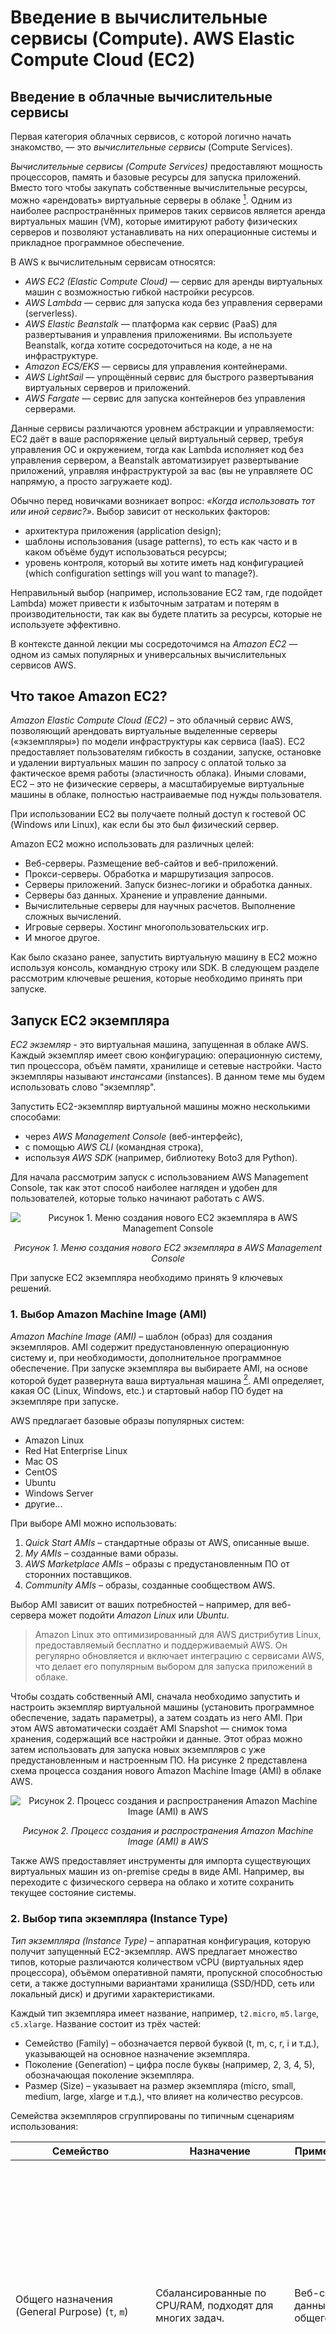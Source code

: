 # Введение в вычислительные сервисы (Compute). AWS Elastic Compute Cloud (EC2)

## Введение в облачные вычислительные сервисы

Первая категория облачных сервисов, с которой логично начать знакомство, — это _вычислительные сервисы_ (Compute Services).

_Вычислительные сервисы (Compute Services)_ предоставляют мощность процессоров, память и базовые ресурсы для запуска приложений. Вместо того чтобы закупать собственные вычислительные ресурсы, можно «арендовать» виртуальные серверы в облаке [^1]. Одним из наиболее распространённых примеров таких сервисов является аренда виртуальных машин (VM), которые имитируют работу физических серверов и позволяют устанавливать на них операционные системы и прикладное программное обеспечение.

В AWS к вычислительным сервисам относятся:

- _AWS EC2 (Elastic Compute Cloud)_ — сервис для аренды виртуальных машин с возможностью гибкой настройки ресурсов.
- _AWS Lambda_ — сервис для запуска кода без управления серверами (serverless).
- _AWS Elastic Beanstalk_ — платформа как сервис (PaaS) для развертывания и управления приложениями. Вы используете Beanstalk, когда хотите сосредоточиться на коде, а не на инфраструктуре.
- _Amazon ECS/EKS_ — сервисы для управления контейнерами.
- _AWS LightSail_ — упрощённый сервис для быстрого развертывания виртуальных серверов и приложений.
- _AWS Fargate_ — сервис для запуска контейнеров без управления серверами.

Данные сервисы различаются уровнем абстракции и управляемости: EC2 даёт в ваше распоряжение целый виртуальный сервер, требуя управления ОС и окружением, тогда как Lambda исполняет код без управления сервером, а Beanstalk автоматизирует развертывание приложений, управляя инфраструктурой за вас (вы не управляете ОС напрямую, а просто загружаете код).

Обычно перед новичками возникает вопрос: _«Когда использовать тот или иной сервис?»_. Выбор зависит от нескольких факторов:

- архитектура приложения (application design);
- шаблоны использования (usage patterns), то есть как часто и в каком объёме будут использоваться ресурсы;
- уровень контроля, который вы хотите иметь над конфигурацией (which configuration settings will you want to manage?).

Неправильный выбор (например, использование EC2 там, где подойдет Lambda) может привести к избыточным затратам и потерям в производительности, так как вы будете платить за ресурсы, которые не используете эффективно.

В контексте данной лекции мы сосредоточимся на _Amazon EC2_ — одном из самых популярных и универсальных вычислительных сервисов AWS.

## Что такое Amazon EC2?

_Amazon Elastic Compute Cloud (EC2)_ – это облачный сервис AWS, позволяющий арендовать виртуальные выделенные серверы («экземпляры») по модели инфраструктуры как сервиса (IaaS). EC2 предоставляет пользователям гибкость в создании, запуске, остановке и удалении виртуальных машин по запросу с оплатой только за фактическое время работы (эластичность облака). Иными словами, EC2 – это не физические серверы, а масштабируемые виртуальные машины в облаке, полностью настраиваемые под нужды пользователя.

При использовании EC2 вы получаете полный доступ к гостевой ОС (Windows или Linux), как если бы это был физический сервер.

Amazon EC2 можно использовать для различных целей:

- Веб-серверы. Размещение веб-сайтов и веб-приложений.
- Прокси-серверы. Обработка и маршрутизация запросов.
- Серверы приложений. Запуск бизнес-логики и обработка данных.
- Серверы баз данных. Хранение и управление данными.
- Вычислительные серверы для научных расчетов. Выполнение сложных вычислений.
- Игровые серверы. Хостинг многопользовательских игр.
- И многое другое.

Как было сказано ранее, запустить виртуальную машину в EC2 можно используя консоль, командную строку или SDK. В следующем разделе рассмотрим ключевые решения, которые необходимо принять при запуске.

## Запуск EC2 экземпляра

_EC2 экземляр_ - это виртуальная машина, запущенная в облаке AWS. Каждый экземпляр имеет свою конфигурацию: операционную систему, тип процессора, объём памяти, хранилище и сетевые настройки. Часто экземпляры называют _инстансами_ (instances). В данном теме мы будем использовать слово "экземпляр".

Запустить EC2-экземпляр виртуальной машины можно несколькими способами:

- через _AWS Management Console_ (веб-интерфейс),
- с помощью _AWS CLI_ (командная строка),
- используя _AWS SDK_ (например, библиотеку Boto3 для Python).

Для начала рассмотрим запуск с использованием AWS Management Console, так как этот способ наиболее нагляден и удобен для пользователей, которые только начинают работать с AWS.

<center>

![Рисунок 1. Меню создания нового EC2 экземпляра в AWS Management Console](../_images/04/console/01_launch_instance.png)

_Рисунок 1. Меню создания нового EC2 экземпляра в AWS Management Console_

</center>

При запуске EC2 экземпляра необходимо принять 9 ключевых решений.

### 1. Выбор Amazon Machine Image (AMI)

_Amazon Machine Image (AMI)_ – шаблон (образ) для создания экземпляров. AMI содержит предустановленную операционную систему и, при необходимости, дополнительное программное обеспечение. При запуске экземпляра вы выбираете AMI, на основе которой будет развернута ваша виртуальная машина [^2]. AMI определяет, какая ОС (Linux, Windows, etc.) и стартовый набор ПО будет на экземпляре при запуске.

AWS предлагает базовые образы популярных систем:

- Amazon Linux
- Red Hat Enterprise Linux
- Mac OS
- CentOS
- Ubuntu
- Windows Server
- другие...

При выборе AMI можно использовать:

1. _Quick Start AMIs_ – стандартные образы от AWS, описанные выше.
2. _My AMIs_ – созданные вами образы.
3. _AWS Marketplace AMIs_ – образы с предустановленным ПО от сторонних поставщиков.
4. _Community AMIs_ – образы, созданные сообществом AWS.

Выбор AMI зависит от ваших потребностей – например, для веб-сервера может подойти _Amazon Linux_ или _Ubuntu_.

> Amazon Linux это оптимизированный для AWS дистрибутив Linux, предоставляемый бесплатно и поддерживаемый AWS. Он регулярно обновляется и включает интеграцию с сервисами AWS, что делает его популярным выбором для запуска приложений в облаке.

Чтобы создать собственный AMI, сначала необходимо запустить и настроить экземпляр виртуальной машины (установить программное обеспечение, задать параметры), а затем создать из него AMI. При этом AWS автоматически создаёт AMI Snapshot — снимок тома хранения, содержащий все настройки и данные. Этот образ можно затем использовать для запуска новых экземпляров с уже предустановленным и настроенным ПО. На рисунке 2 представлена схема процесса создания нового Amazon Machine Image (AMI) в облаке AWS.

<center>

![Рисунок 2. Процесс создания и распространения Amazon Machine Image (AMI) в AWS](../_images/04/01_ami_details.png)

_Рисунок 2. Процесс создания и распространения Amazon Machine Image (AMI) в AWS_

</center>

Также AWS предоставляет инструменты для импорта существующих виртуальных машин из on-premise среды в виде AMI. Например, вы переходите с физического сервера на облако и хотите сохранить текущее состояние системы.

### 2. Выбор типа экземпляра (Instance Type)

_Тип экземпляра (Instance Type)_ – аппаратная конфигурация, которую получит запущенный EC2-экземпляр. AWS предлагает множество типов, которые различаются количеством vCPU (виртуальных ядер процессора), объёмом оперативной памяти, пропускной способностью сети, а также доступными вариантами хранилища (SSD/HDD, сеть или локальный диск) и другими характеристиками.

Каждый тип экземпляра имеет название, например, `t2.micro`, `m5.large`, `c5.xlarge`. Название состоит из трёх частей:

- Семейство (Family) – обозначается первой буквой (t, m, c, r, i и т.д.), указывающей на основное назначение экземпляра.
- Поколение (Generation) – цифра после буквы (например, 2, 3, 4, 5), обозначающая поколение экземпляра.
- Размер (Size) – указывает на размер экземпляра (micro, small, medium, large, xlarge и т.д.), что влияет на количество ресурсов.

Семейства экземпляров сгруппированы по типичным сценариям использования:

| Семейство                                                         | Назначение                                                                                                                                     | Примеры использования                                                                                                                                                                       | Примечание                                                                                                                                                                                                                                                                                                                                                                                                                                      |
| ----------------------------------------------------------------- | ---------------------------------------------------------------------------------------------------------------------------------------------- | ------------------------------------------------------------------------------------------------------------------------------------------------------------------------------------------- | ----------------------------------------------------------------------------------------------------------------------------------------------------------------------------------------------------------------------------------------------------------------------------------------------------------------------------------------------------------------------------------------------------------------------------------------------- |
| Общего назначения (General Purpose) (`t`, `m`)                    | Сбалансированные по CPU/RAM, подходят для многих задач.                                                                                        | Веб-серверы, базы данных, приложения общего назначения.                                                                                                                                     | Особо стоит упомянуть T-серию (t2, t3, t4g) – это burstable экземпляры, которые предназначены для нагрузок с переменными всплесками активности. Они предоставляют базовый уровень производительности CPU с возможностью «взрывного» увеличения мощности при необходимости. Простыми словами, если ваше приложение не требует постоянной высокой производительности, а имеет периоды интенсивной работы, T-серия может быть экономичным выбором. |
| Оптимизированные для вычислений (Compute Optimized) (`c`)         | Обладают повышенной вычислительной мощностью CPU при относительно меньшем объёме памяти.                                                       | Подходят для задач, требовательных к производительности процессора: высокопроизводительная обработка данных, рендеринг, научные расчёты, транзакционные серверы, некоторые игровые серверы. | Например, `c5.xlarge` имеет больше ядер CPU при меньшей памяти, оптимизируя стоимость за вычислительный ресурс                                                                                                                                                                                                                                                                                                                                  |
| Оптимизированные для памяти (Memory Optimized) (`r`, `x`, `z`)    | Обеспечивают большой объём RAM на ядро CPU.                                                                                                    | Идеальны для приложений, требующих интенсивной работы с памятью: базы данных в памяти (in-memory databases), аналитика больших данных, кэширование, высокопроизводительные базы данных.     | Например, `r5.large` предлагает больше памяти на ядро CPU, что полезно для приложений с большими объёмами данных в памяти                                                                                                                                                                                                                                                                                                                       |
| Оптимизированные для хранения (Storage Optimized) (`i`, `d`, `h`) | Предлагают высокопроизводительное локальное хранилище (SSD/HDD) с низкой задержкой.                                                            | Идеально для задач, интенсивно работающих с диском: распределённые файловые системы, системы анализа больших данных (Hadoop, Spark), NoSQL СУБД, требующие низких задержек к хранилищу.     | Например, `i3.4xlarge` имеет несколько NVMe-SSD на борту для экстремально быстрого доступа к данным.                                                                                                                                                                                                                                                                                                                                            |
| Ускоренные вычисления (Accelerated Computing) (`p`, `g`, `f`)     | Семейства с аппаратным ускорением: `p` (GPU для машинного обучения и графики), `g` (GPU для графики), `f` (FPGA для специализированных задач). | Подходят для задач, требующих параллельных вычислений: машинное обучение, рендеринг видео, научные симуляции, криптография.                                                                 | Такие экземпляры оснащены либо графическими процессорами NVIDIA (как p3, g4dn и др.) для тренировки нейронных сетей. Это узкоспециализированные и дорогие ресурсы, используемые когда требуется аппаратное ускорение.                                                                                                                                                                                                                           |
| Высокопроизводительные вычисления (HPC) (`hpc6a`, `hpc6id`)       | Оптимизированы для высокопроизводительных вычислений с низкой задержкой и высокой пропускной способностью сети.                                | Используются в научных исследованиях, моделировании, финансовом анализе, биоинформатике.                                                                                                    | -                                                                                                                                                                                                                                                                                                                                                                                                                                               |

На рисунке 3 представлена таблица с примерами типов экземпляров семейства t3 в Amazon EC2. В таблице указаны ключевые параметры для каждого типа: количество виртуальных процессоров (vCPU), объём оперативной памяти (Memory, GB) и тип доступного хранилища (Storage). Все приведённые варианты используют только блочное хранилище EBS (Elastic Block Store).

<center>

![Рисунок 3. Таблица с характеристиками экземпляров семейства t3 в Amazon EC2](../_images/04/02_instance_sizes.png)

_Рисунок 3. Таблица с характеристиками экземпляров семейства t3 в Amazon EC2_

</center>

### 3. Хранилище для экземпляра (Storage)

В AWS EC2 доступны несколько вариантов хранения данных:

_Amazon EBS (Elastic Block Store)_ – сетевое блочное хранилище. EBS-том представляет собой сетевой «_виртуальный диск_», который можно подключить к экземпляру (аналогично подключению физического диска к серверу). _Важное свойство EBS – долговременность_: данные на EBS томе сохраняются независимо от жизненного цикла экземпляра. Даже если экземпляр остановлен, то данные на EBS сохраняются. EBS поддерживает создание снимков (snapshots) для резервного копирования и восстановления данных.

_Instance Store (Ephemeral Storage)_ - эфемерное локальное хранилище, которое предоставляется некоторыми типами экземпляров и связано с физическим хостом, на котором запущен экземпляр. Это, как правило, локальный SSD или HDD, непосредственно подключённый к серверу. Instance Store обеспечивает очень высокую скорость I/O и низкие задержки, но не является постоянным: данные на нём существуют только пока работает данный экземпляр на конкретном хосте. Если экземпляр останавливается или завершается, _данные instance store теряются_ (также они не переносятся при миграции экземпляра на другой хост). Поэтому instance store подходит только для временных данных – кешей, буферов, промежуточных результатов вычислений.

Можно использовать _другие типы хранилищ_, но на них будут храниться только данные, а не ОС:

- _Amazon S3 (Simple Storage Service)_ – объектное хранилище для хранения и извлечения любых объёмов данных. S3 не является блочным хранилищем, поэтому его нельзя использовать как диск для ОС, но можно использовать для хранения файлов, резервных копий, статического контента.
- _Amazon EFS (Elastic File System)_ – сетевое файловое хранилище, которое можно монтировать на несколько экземпляров одновременно. EFS подходит для совместного доступа к файлам между несколькими экземплярами.

При запуске экземпляра EC2 необходимо выбрать:

- Тип хранилища (EBS или Instance Store).
- Корневой том (_root volume_) – том, на котором установлена ОС. Обычно это EBS-том.
- Дополнительные тома (если нужны) – можно добавить дополнительные EBS-тома

_Для каждого тома можно указать_:

- Размер (в ГБ).
- Тип тома (SSD, HDD и т.д.).
- Будет ли том удалён при завершении экземпляра.
- Будет ли том зашифрован. Шифрование обеспечивает безопасность данных на уровне хранения.

На рисунке 4 показаны варианты подключения хранилища к экземплярам Amazon EC2. _Слева изображено блочное хранилище Amazon Elastic Block Store (EBS)_, где могут быть тома различного размера (например, 20 ГБ или 500 ГБ). _Справа изображено Instance Store_ — временное локальное хранилище, физически связанное с хост-компьютером.

<center>

![Рисунок 4. Варианты использования Amazon EBS и Instance Store для экземпляров EC2](../_images/04/03_ec2_storage.png)

_Рисунок 4. Варианты использования Amazon EBS и Instance Store для экземпляров EC2_

</center>

### 4. Ключи доступа (SSH-ключи) и подключение

EC2 не использует пароли для входа на Linux-экземпляры по соображениям безопасности. Вместо этого используется пара ключей SSH (Secure Shell):

- _Приватный ключ_ (private key) – _хранится у вас на локальной машине_ и используется для аутентификации.
- _Публичный ключ_ (public key) – _хранится в AWS_. Загружается на экземпляр при его создании.

При создании экземпляра вы выбираете существующую _ключевую пару_ или создаёте новую. Приватный ключ скачивается в виде файла `.pem`, который нужно хранить в безопасности, а открытый ключ регистрируется в AWS и автоматически добавляется в файл авторизованных ключей на вновь запущенном экземпляре (например, в `~/.ssh/authorized_keys`).

Для подключения по SSH к экземпляру пользователь использует приватный ключ – таким образом проходит аутентификация. _Без приватного ключа получить доступ к экземпляру невозможно_, поэтому его надо хранить надёжно. AWS не хранит приватные ключи – только открытые. При запуске экземпляра указывается имя Key Pair, которая будет использоваться для доступа.

В Windows-экземплярах схема похожая: ключевая пара применяется для дешифровки автоматически сгенерированного пароля администратора в системе. Простыми словами, при первом запуске Windows-экземпляра AWS генерирует пароль администратора, шифрует его с помощью публичного ключа из выбранной Key Pair и сохраняет в системе. Пользователь скачивает приватный ключ и использует его для дешифровки пароля администратора через консоль AWS. Таким образом, доступ к Windows-экземпляру также защищён с помощью ключевой пары.

### 5. Сетевые настройки (Network Settings)

Каждый EC2-экземпляр запускается в определённой виртуальной сети AWS – VPC (Virtual Private Cloud) – и в конкретной подсети внутри этой VPC (привязанной к зоне доступности, одна подсеть - одна зона доступности).

По умолчанию AWS предоставляет _Default VPC_ в каждом регионе – это готовая виртуальная сеть, в которой можно сразу запускать экземпляры. Вы можете выбрать default VPC и одну из её подсетей (например, подсеть, расположенную в конкретной Availability Zone). Сетевые настройки определяют, будет ли экземпляриметь публичный IP-адрес (для доступа из интернета) или только внутренний адрес, и в какой сегмент сети он попадёт. Например, можно указать _Auto-assign Public IP = Enable_, чтобы AWS автоматически выдала экземпляру публичный IP для доступа извне, или отключить это, если экземплярдолжен быть доступен только внутри приватной сети.

Однако при перезапуске экземпляра ему назначается новый публичный IP-адрес (если эта опция была включена). Чтобы закрепить за экземпляром постоянный внешний адрес, используется _Elastic IP_ — статический IP-адрес, который можно привязать к любому экземпляру. _На один акаунт AWS выделяется до 5 Elastic IP бесплатно_, но если вы не используете его (не привязываете к экземпляру), то за него взимается плата.

Тема виртуальных сетей (VPC) и подсетей (Subnets) будет рассмотрена отдельно, так как она достаточно обширна и требует детального изучения.

> Чтобы легче понять концепцию, Virtual Private Cloud (VPC) можно представить как обычную физическую сеть в вашем собственном дата-центре. Она объединяет серверы, маршрутизаторы и другие устройства. Разница лишь в том, что в AWS эта сеть полностью виртуальная, но принципы работы — такие же, как в привычной локальной сети, подключённой к вашему компьютеру.

На рисунке 5 показано размещение экземпляра EC2 внутри виртуальной сети VPC:

- _Public Subnet_ — подсеть с доступом в интернет, обычно используется для веб-серверов и приложений, которые должны быть доступны пользователям.
- _Private Subnet_ — подсеть без прямого доступа в интернет, чаще применяется для баз данных или внутренних сервисов.

<center>

![Рисунок 5. Размещение EC2-экземпляра в VPC и подсетях (Public и Private)](../_images/04/04_ec2_vpc.png)

_Рисунок 5. Размещение EC2-экземпляра в VPC и подсетях (Public и Private)_

</center>

### 6. Группы безопасности (Security Groups)

_Security Group_ важнейшний компонент безопасности в AWS, действующий как виртуальный файрвол для управления входящим и исходящим трафиком к вашим EC2-экземплярам.

Каждому экземпляру можно назначить одну или несколько групп безопасности. Каждая группа безопасности содержит набор правил, определяющих, какой трафик разрешён или запрещён.

Правила групп безопасности бывают двух типов:

- _Inbound rules_ – правила для входящего трафика (какие порты и протоколы разрешены для доступа к экземпляру извне).
- _Outbound rules_ – правила для исходящего трафика (какие порты и протоколы разрешены для выхода из экземпляра в интернет или другие ресурсы).

Правила групп безопасности состоят из следующих параметров:

- Port Number (номер порта, например, 22 для SSH, 80 для HTTP, 443 для HTTPS).
- Protocol (протокол, например, TCP, UDP, ICMP).
- Source/Destination (источник или назначение трафика, например, IP-адрес, диапазон IP-адресов или другая группа безопасности).

Например, чтобы разрешить доступ по SSH к Linux-экземпляру, нужно добавить правило в Inbound Rules:

| Type | Protocol | Port Range | Source    |
| ---- | -------- | ---------- | --------- |
| SSH  | TCP      | 22         | 0.0.0.0/0 |

> 0.0.0.0/0 – это специальный адрес, обозначающий "все IP-адреса". Это значит, что доступ по SSH разрешён с любого IP-адреса в интернете. Такой подход удобен для тестирования, но небезопасен для продакшн-среды. В реальных условиях рекомендуется ограничивать доступ только доверенными IP-адресами или диапазонами (например, вашим офисным IP).

По умолчанию, группы безопасности блокируют весь входящий трафик и разрешают весь исходящий. Это обеспечивает базовый уровень безопасности, и вы можете настраивать правила по мере необходимости. То есть если не указывать никаких правил, то к вашему экземпляру никто не сможет подключиться извне ни по какому порту.

### 7. Теги (Tags)

_Теги (Tags)_ – это метаданные в виде пар «ключ-значение», которые можно присваивать ресурсам AWS, включая EC2-экземпляры. Тег, который всегда рекомендуется добавлять при создании экземпляра, — это `Name`, позволяющий задать удобочитаемое имя для ресурса.

Теги полезны для: фильтрации ресурсов в консоли, автоматизации процессов, распределения затрат (cost allocation) и контроля доступа (access control). Например, можно использовать теги для группировки ресурсов по проектам, окружениям (production, staging, development).

### 8. IAM роли для экземпляров (IAM Roles for EC2) (опционально)

_IAM роли_ позволяют предоставлять EC2-экземплярам временные права доступа к другим сервисам AWS без необходимости хранения долгосрочных учетных данных (паролей или ключей) на самом экземпляре (что является плохой практикой безопасности).

Например, если вашему приложению на экземпляре нужно читать данные из другого сервиса AWS, например, базы данных или хранилища, то вы можете создать IAM роль с необходимыми правами, например, `разрешить-только-чтение`, и назначить эту роль вашему экземпляру. AWS автоматически предоставит временные учетные данные для доступа к сервисам, когда приложение на экземпляре будет их запрашивать.

Если роль не назначена, экземплярпо умолчанию не имеет прав для доступа к ресурсам AWS. Поэтому для production-сценариев, где EC2 взаимодействует с другими сервисами (БД, хранилища, очереди и т.д.), шаг назначения IAM-ролей важен для обеспечения безопасности и удобства.

### 9. Пользовательские данные (User Data) (опционально)

Перед финальным запуском AWS Console предлагает раздел Advanced Details, где, среди прочего, есть поле _User Data_.

_User Data_ – это скрипт или данные, которые передаются экземпляру и выполняются при первом старте (boot) виртуальной машины. Обычно туда помещают bash-скрипт (для Linux) или PowerShell (для Windows) с инструкциями автоматической настройки сервера. Например, в User Data можно прописать установку необходимых пакетов, настройку окружения, запуск приложений и т.д.

Данный скрипт выполняется только один раз (_с повышенными привилегиями root_) при первом запуске экземпляра. Это позволяет автоматизировать процесс настройки и избежать необходимости вручную настраивать каждый новый экземпляр. _Пример_: можно указать User Data, который устанавливает веб-сервер Apache и запускает его.

> Если вы перезапустите экземпляр, скрипт не выполнится повторно (если не задать специальные флаги cloud-init).

На рисунке 6 показан пример использования User Data при запуске экземпляра EC2. Этот скрипт выполняет обновление системы и устанавливает утилиту _wget_.

<center>

![Рисунок 6. Использование User Data для автоматической настройки EC2-экземпляра при запуске](../_images/04/05_ec2_user_data.png)

_Рисунок 6. Использование User Data для автоматической настройки EC2-экземпляра при запуске_

</center>

### Запуск экземпляра

После того как все параметры выбраны, можно запустить экземпляр, нажав кнопку _Launch_. AWS создаст виртуальную машину с заданными характеристиками и запустит её. В консоли появится новый экземплярсо статусом _running_.

### Примеры запуска EC2 через AWS CLI и SDK

Выше мы рассмотрели запуск через графическую консоль. Однако, EC2-экземпляры можно создавать и программно – с помощью инструментов, что важно для автоматизации (Infrastructure as Code, скрипты деплоя и т.д.). Рассмотрим кратко, как запустить тот же экземпляриспользуя AWS CLI и AWS SDK для Node.js.

_AWS CLI (Command Line Interface)_ – это утилита, позволяющая управлять AWS-сервисами через командную строку. Предположим, мы хотим программно создать экземплярс параметрами, аналогичными описанным выше (AMI, тип, сеть, ключ, security group). Минимальный набор параметров для команды запуска включает:

- ID AMI,
- Тип экземпляра,
- Security group,
- Пара ключей.

Пример команды AWS CLI для запуска экземпляра:

```bash
aws ec2 run-instances \
    --image-id ami-0123456789abcdef0 \
    --instance-type t2.micro \
    --count 1 \
    --security-group-ids sg-0abc12d345ef67890 \
    --key-name MyKeyPair
```

Эта команда создаст и запустит один экземпляр `t2.micro` с указанным AMI, в заданной security group и с ключевой парой `MyKeyPair`.

Для остановки и удаления экземпляра используются команды `stop-instances` и `terminate-instances` соответственно.

```bash
# Остановка экземпляра
aws ec2 stop-instances --instance-ids i-0123456789abcdef0

# Удаление экземпляра
aws ec2 terminate-instances --instance-ids i-0123456789abcdef0
```

Для просмотра дополнительных параметров и опций можно использовать команду `aws ec2 help`.

Еще один способ программного управления EC2 – использование _AWS SDK_ для различных языков программирования. Рассмотрим пример на Node.js с использованием библиотеки `aws-sdk`.

Предположим, у нас настроены AWS креденшалы и регион, и мы хотим программно создать экземпляр. Для этого используется метод runInstances из класса EC2. Пример кода:

```javascript
const AWS = require("aws-sdk");

// Инициализируем регион (например, us-east-1)
AWS.config.update({ region: "us-east-1" });

// Создаем объект EC2
const ec2 = new AWS.EC2({ apiVersion: "2016-11-15" });

// Параметры запуска экземпляра
const params = {
  ImageId: "ami-0123456789abcdef0", // ID AMI
  InstanceType: "t2.micro", // тип экземпляра
  KeyName: "MyKeyPair", // ключевая пара для доступа
  MinCount: 1,
  MaxCount: 1, // запускаем 1 экземпляр
  SecurityGroupIds: ["sg-0abc12d345ef67890"], // группа безопасности
  SubnetId: "subnet-1a2b3c4d", // подсеть VPC
  UserData: Buffer.from("#!/bin/bash\nsudo yum update -y").toString("base64"),
  // (опционально) скрипт user-data, закодированный Base64
};

// Вызываем запуск экземпляра
ec2.runInstances(params, function (err, data) {
  if (err) {
    console.error("Ошибка запуска EC2:", err);
  } else {
    const instanceId = data.Instances[0].InstanceId;
    console.log("экземплярзапущен, ID:", instanceId);

    // Далее можно, например, назначить теги к экземпляру:
    const tagParams = {
      Resources: [instanceId],
      Tags: [{ Key: "Name", Value: "MyServer" }],
    };
    ec2.createTags(tagParams, (err) => {
      if (err) console.log("Не удалось добавить тег:", err);
      else console.log("Тег Name добавлен для", instanceId);
    });
  }
});
```

## Жизненный цикл EC2 экземпляра

После того, как экземпляр запущен, он проходит через несколько состояний в своём жизненном цикле [^4]:

| Состояние       | Описание                                                                      |
| --------------- | ----------------------------------------------------------------------------- |
| `pending`       | Экземпляр создаётся и запускается.                                            |
| `running`       | Экземпляр запущен и работает.                                                 |
| `stopping`      | Экземпляр останавливается (останавливается работа ОС).                        |
| `stopped`       | Экземпляр остановлен, но ресурсы (EBS тома) сохраняются. Можно перезапустить. |
| `shutting-down` | Экземпляр завершается (удаляется).                                            |
| `terminated`    | Экземпляр удалён, ресурсы освобождены. Данные на Instance Store теряются.     |
| `rebooting`     | Экземпляр перезагружается (перезапуск ОС без изменения состояния).            |

На рисунке 6 показан жизненный цикл экземпляра EC2 и его возможные состояния.

- После выбора AMI и запуска экземплярпереходит в состояние `pending` (инициализация).
- Когда экземпляр готов к работе, он переходит в состояние `running`.
- Из состояния `running` можно:
  - выполнить Reboot (перезапуск),
  - выполнить Stop или Hibernate, при этом экземплярперейдёт в состояния `stopping` → `stopped`,
  - либо завершить работу полностью (Terminate), тогда он проходит через состояние `shutting-down` и переходит в `terminated`.

Блок справа с пунктирной рамкой указывает на то, что состояния `stopping` и `stopped` доступны только для экземпляров, использующих Amazon Elastic Block Store (EBS) как корневой том.

Это означает:

- Если экземпляр основан на EBS, его можно останавливать и снова запускать без потери данных на диске.
- Если же используется _Instance Store_ (временное локальное хранилище), то остановка недоступна — при завершении экземпляра данные будут потеряны.

<center>

![Рисунок 7. Жизненный цикл EC2-экземпляра и поддержка остановки для экземпляров с Amazon EBS](../_images/04/06_ec2_lifecycle.png)

_Рисунок 7. Жизненный цикл EC2-экземпляра и поддержка остановки для экземпляров с Amazon EBS_

</center>

## Подключение к EC2 экземпляру

После запуска экземпляра можно подключиться к нему для управления и настройки. Способ подключения зависит от операционной системы экземпляра. Рассмотрим операционную систему Linux, так как она наиболее распространена для серверных задач.

Для подключения к Linux-экземпляру используется протокол SSH (Secure Shell). Когда вы создавали экземпляр, вы указали ключевую пару (Key Pair) для доступа и сохранили приватный ключ на локальной машине (файл `.pem`).

_Шаги для подключения_:

1. Убедитесь, что у вас установлен SSH-клиент (выполните команду `ssh` в терминале).
2. Проверьте права доступа к файлу с приватным ключом. Он должен быть доступен только для чтения владельцем:
   ```bash
    chmod 400 MyKeyPair.pem
   ```
3. Подключитесь к экземпляру, используя команду:
   ```bash
   ssh -i /path/to/MyKeyPair.pem ec2-user@<Public-IP-Address>
   ```
   Здесь:
   - `/path/to/MyKeyPair.pem` – путь к вашему приватному ключу.
   - `ec2-user` – имя пользователя по умолчанию для Amazon Linux. Для других дистрибутивов могут использоваться другие имена (например, `ubuntu` для Ubuntu, `centos` для CentOS).
   - `<Public-IP-Address>` – публичный IP-адрес вашего экземпляра (можно найти в консоли AWS).

Если всё настроено правильно, вы подключитесь к вашему экземпляру и попадёте в командную строку Linux.

> Если соединение не удаётся, проверьте настройки Security Group – убедитесь, что в _Inbound Rules_ разрешён доступ по SSH (порт 22).

## Метаданные экземпляра

Каждый EC2-экземпляримеет служебные данные (метаданные), доступные по специальному внутреннему адресу `http://169.254.169.254/latest/meta-data/`. Там можно посмотреть ID экземпляра, VPC, подсеть, публичный/приватный IP, привязанные security-groups и многое другое.

Например, из ОС можно выполнить `curl http://169.254.169.254/latest/meta-data/instance-id` и получить ID.

Часто метаданные используются приложениями для получения информации о среде выполнения, например, для настройки подключения к другим сервисам AWS.

> Важно: доступ к этому адресу возможен только изнутри самого экземпляра, что обеспечивает безопасность.

## Оптимизация затрат AWS EC2

EC2 предлагает различные модели оплаты, позволяющие оптимизировать затраты в зависимости от сценариев использования, основные методы оплаты были рассмотрены в предыдущих лекциях. Вспомним основные из них:

1. _On-Demand Instances_ – оплата за фактическое время работы по почасовой или поминутной ставке.
2. _Reserved Instances (RI)_ – покупка экземпляров на длительный срок (1 или 3 года) с существенной скидкой (до 75%) по сравнению с On-Demand.
3. _Spot Instances_ – использование неиспользуемых ресурсов AWS по значительно сниженной цене (до 90% дешевле).

Есть еще два типа оплаты, которые менее распространены:

1. _Dedicated Hosts_ – выделенные физические серверы для запуска экземпляров. Позволяют использовать существующие лицензии ПО и обеспечивают изоляцию на уровне оборудования. Подходит для специфических требований безопасности и соответствия.
2. _Dedicated instances_ - экземпляры запускаются на выделенном оборудовании, но не предоставляют полный контроль над хостом, как Dedicated Hosts. Подходит для тех, кто хочет изоляцию на уровне оборудования без необходимости управления самим хостом.

Выбор модели оплаты зависит от характера нагрузки и требований к доступности:

| On-Demand (По требованию)                                                                                    | Spot (Спотовые)                                                                                                                                                                                               | Reserved (Резервированные)                                                                                                                                                                                               | Dedicated Hosts (Выделенные хосты)                                                                                                                                |
| ------------------------------------------------------------------------------------------------------------ | ------------------------------------------------------------------------------------------------------------------------------------------------------------------------------------------------------------- | ------------------------------------------------------------------------------------------------------------------------------------------------------------------------------------------------------------------------ | ----------------------------------------------------------------------------------------------------------------------------------------------------------------- |
| • Краткосрочные, всплескообразные или непредсказуемые нагрузки <br> • Разработка или тестирование приложений | • Приложения с гибкими временем запуска и завершения <br> • Приложения, выгодные только при очень низкой цене вычислений <br> • Пользователи с срочной потребностью в больших объёмах дополнительной мощности | • Постоянные или предсказуемые нагрузки <br> • Приложения, которым требуется зарезервированная мощность, включая аварийное восстановление <br> • Пользователи, готовые внести авансовый платёж для снижения общих затрат | • Использование собственных лицензий (BYOL) <br> • Соответствие требованиям регуляторов <br> • Учёт использования и лицензий <br> • Контроль размещения экземпляров |

Сам AWS выделяет четыре столпа оптимизации стоимости:

1. _Right-Size - Правильный выбор размеров ресурсов_. Подбирайте тип и число экземпляров, соответствующие реальным потребностям: CPU, память, диск и сеть. Используйте метрики CloudWatch, чтобы оценить загрузку: если экземплярпростаивает, имеет смысл его «понизить» или использовать спотовые опции. Затем, после выравнивания нагрузки, рассмотрите покупку Reserved-экземпляров для предсказуемой нагрузки.
2. _Increase Elasticity - Повышение эластичности_. Останавливайте или гиберните экземпляры, которые не используются постоянно (например, окружения разработки). Настраивайте автоматическое масштабирование (Auto Scaling), чтобы динамически добавлять/убирать экземпляры в зависимости от нагрузки. Это означает, что вы платите только за ресурсы в моменты высокой нагрузки.
3. _Optimal Pricing Model - Комбинируйте типы экземпляров_. On-Demand для непредсказуемых пиков, Spot для фоновых/гибких задач, Reserved для постоянной нагрузки. Используйте графики, чтобы выбрать правильный вариант оплаты для каждого сценария. Например, для долгосрочного проекта выгодны Reserved с оплатой вперёд, а для краткосрочных тестов – On-Demand.
4. _Optimize Storage Choices - Оптимизация хранилищ_. Подбирайте наиболее экономичные типы хранилища, уменьшая размер дисков по необходимости и удаляя ненужные снапшоты. Например, для редко используемых данных можно пересмотреть класс EBS (перейти со SSD на HDD) или перенести старые файлы в архивное хранилище.

## Практическая часть. Создание экземпляра EC2

1. Войдите в AWS Management Console и перейдите в сервис EC2.
2. Нажмите кнопку _Launch Instance_ для создания нового экземпляра.
3. В поле `Name` задайте имя экземпляра (например, "Web Server"). Это имя удобно использовать для идентификации в консоли (1).
4. Выберите Amazon Machine Image (AMI) — шаблон с предустановленной операционной системой и программным окружением. В примере выбран Amazon Linux 2023 (2).

    ![Рисунок 8. Задание имени и выбор AMI для нового EC2-инстанса](../_images/04/console/02_ec2_launch_01.png).

    _Рисунок 8. Задание имени и выбор AMI для нового EC2-инстанса_

5. Определите *Network (VPC)* и *Subnet*, где будет развернут инстанс. Можно включить автоматическое назначение публичного IP (3).
6. Создайте или выберите *Security Group* — набор правил брандмауэра (4).
   1. В примере открыт доступ по SSH (порт 22) из любых источников (0.0.0.0/0). Для реальных проектов рекомендуется ограничивать доступ только доверенными IP-адресами (5).
7. Выберите EBS в качестве типа хранилища и укажите необходимый размер (например, 8 ГБ) (6). 

    ![Рисунок 9. Настройка сети, групп безопасности и хранилища для EC2-экземпляра](../_images/04/console/03_ec2_launch_02.png).

    _Рисунок 9. Настройка сети, групп безопасности и хранилища для EC2-экземпляра_

8. Создайте Key Pair для доступа по SSH. Скачайте приватный ключ и сохраните его в безопасном месте. Рекомендуется сохранить ключ в директории `~/.ssh`.
9. (Опционально) Укажите IAM-роль для доступа к другим сервисам AWS (7).
10. (Опционально) Укажите дополнительные параметры, некоторые из них (8):
    1. *Instance auto-recovery*. Автоматическое восстановление при сбоях.
    2. *Shutdown behavior*. По умолчанию при остановке экземпляра он переходит в состояние `stopped`, но можно изменить на `terminate`, чтобы экземпляр удалялся при остановке.
    3. *Termination protection*. Защита от случайного удаления экземпляра. При попытке завершить экземпляр появится предупреждение.
    4. *Stop protection*. Защита от случайной остановки экземпляра. При попытке остановить экземпляр появится предупреждение.
11. (Опционально) В поле *User Data* можно указать скрипт для автоматической настройки экземпляра при первом запуске (например, установка утилиты wget) (9).

    ![Рисунок 10. Расширенные настройки и использование User Data для автоматизации конфигурации](../_images/04/console/04_ec2_launch_03.png)

    _Рисунок 10. Расширенные настройки и использование User Data для автоматизации конфигурации_

## Резюме

1. _Compute в AWS_ — это “процессор+память как сервис”. Вы выбираете уровень абстракции: от виртуальных машин (EC2) с полным контролем до контейнеров (ECS/EKS/Fargate) и безсерверного кода (Lambda).
2. _EC2 = виртуальные серверы (IaaS)_. Полный доступ к ОС, гибкий старт/стоп/терминация, масштабирование под нагрузку; подходит для веб-серверов, приложений, БД, вычислений и т.д.
3. _Запуск EC2 требует ряда решений_. Выбрать образ AMI, тип экземпляра (семейство/поколение/размер), хранилище (EBS/Instance Store), ключевую пару SSH/пароль (Windows), сеть (VPC/подсеть/Public IP/Elastic IP), Security Group, теги, IAM-роль и (опционально) User Data.
4. _Типы экземпляров под задачу_. Семейства: Общего назначения (t, m), Вычислительные (c), Памяти (r, x, z), Хранилища (i, d, h), Ускоренные (p, g, f), HPC (hpc6a, hpc6id). Каждый тип оптимизирован под разные нагрузки.
5. _Хранилище_. EBS – долговременное сетевое блочное хранилище, Instance Store – временное локальное хранилище. EBS сохраняет данные при остановке, Instance Store теряет данные при остановке/завершении.
6. _Сеть и безопасность_. Экземпляры запускаются в VPC/подсети, можно назначить публичный IP или Elastic IP. Security Groups – виртуальный файрвол с правилами входящего/исходящего трафика.
7. _Жизненный цикл_. Состояния: pending → running → (stopping → stopped) или (shutting-down → terminated). Остановка доступна только для EBS-экземпляров.
8. _Оптимизация затрат_. Модели оплаты: On-Demand, Reserved, Spot, Dedicated Hosts. Выбор зависит от характера нагрузки (постоянная, переменная, гибкая). Используйте Right-Sizing, эластичность, комбинирование моделей и оптимизацию хранилищ для снижения затрат.

[^1]: _AWS Compute Services - Learn All About Amazon Compute Services_. geeksforgeeks.org [online]. Available at: https://www.geeksforgeeks.org/devops/aws-compute-services/
[^2]: _What is Amazon EC2?_. docs.aws.amazon.com [online]. Available at: https://docs.aws.amazon.com/AWSEC2/latest/UserGuide/concepts.html
[^3]: _Amazon EC2 instance types_. docs.aws.amazon.com [online]. Available at: https://docs.aws.amazon.com/AWSEC2/latest/UserGuide/instance-types.html
[^4]: _Stop and start Amazon EC2 instances_. docs.aws.amazon.com [online]. Available at: https://docs.aws.amazon.com/AWSEC2/latest/UserGuide/Stop_Start.html
